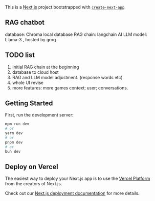 This is a [Next.js](https://nextjs.org/) project bootstrapped with [`create-next-app`](https://github.com/vercel/next.js/tree/canary/packages/create-next-app).
## RAG chatbot
database: Chroma local database
RAG chain: langchain
AI LLM model: Llama-3 , hosted by groq 

## TODO list
1. Initial RAG chain at the beginning
2. database to cloud host
3. RAG and LLM model adjustment. (response words etc)
4. whole UI revise
5. more features: more games context; user; conversations.

   
## Getting Started

First, run the development server:

```bash
npm run dev
# or
yarn dev
# or
pnpm dev
# or
bun dev
```


## Deploy on Vercel

The easiest way to deploy your Next.js app is to use the [Vercel Platform](https://vercel.com/new?utm_medium=default-template&filter=next.js&utm_source=create-next-app&utm_campaign=create-next-app-readme) from the creators of Next.js.

Check out our [Next.js deployment documentation](https://nextjs.org/docs/deployment) for more details.
